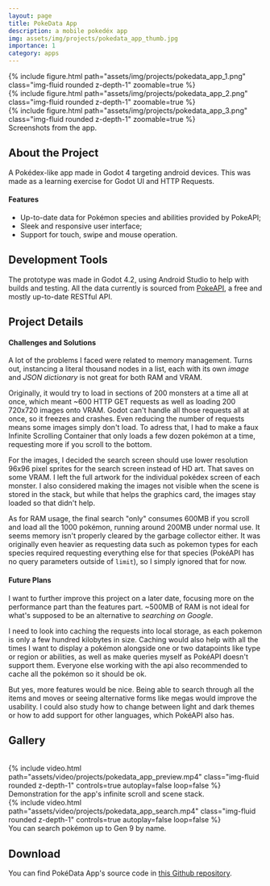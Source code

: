 ```yaml
---
layout: page
title: PokeData App
description: a mobile pokedéx app
img: assets/img/projects/pokedata_app_thumb.jpg
importance: 1
category: apps
---
```

<!-- 
<div class="text-center">
    {% include video.html path="assets/video/projects/projectnitro_preview.mp4" class="img-fluid rounded z-depth-1" controls=true autoplay=true %}
</div> -->

<div class="row mt-3">
    <div class="col-sm mt-3 mt-md-0">
        {% include figure.html path="assets/img/projects/pokedata_app_1.png" class="img-fluid rounded z-depth-1" zoomable=true %}
    </div>
    <div class="col-sm mt-3 mt-md-0">
        {% include figure.html path="assets/img/projects/pokedata_app_2.png" class="img-fluid rounded z-depth-1" zoomable=true %}
    </div>
    <div class="col-sm mt-3 mt-md-0">
        {% include figure.html path="assets/img/projects/pokedata_app_3.png" class="img-fluid rounded z-depth-1" zoomable=true %}
    </div>
</div>
<div class="caption">Screenshots from the app.</div>


## About the Project

A Pokédex-like app made in Godot 4 targeting android devices. This was made as a learning exercise for Godot UI and HTTP Requests.

#### Features

- Up-to-date data for Pokémon species and abilities provided by PokeAPI; 
- Sleek and responsive user interface;
- Support for touch, swipe and mouse operation.

## Development Tools

The prototype was made in Godot 4.2, using Android Studio to help with builds and testing.
All the data currently is sourced from <a href="https://pokeapi.co/">PokeAPI</a>, a free and mostly up-to-date RESTful API.

## Project Details

<!-- Here, you can go into more depth about your game development project. Talk about the inspiration behind the game, challenges faced during development, and any interesting anecdotes or stories related to the project.  -->

<!-- ## Development Process -->

<!-- Describe the step-by-step process you followed during development. This could include brainstorming, prototyping, coding, testing, and refining the game mechanics. -->

#### Challenges and Solutions

A lot of the problems I faced were related to memory management. Turns out, instancing a literal thousand nodes in a list, each with its own _image_ and _JSON dictionary_ is not great for both RAM and VRAM. 

Originally, it would try to load in sections of 200 monsters at a time all at once, which meant ~600 HTTP GET requests as well as loading 200 720x720 images onto VRAM. Godot can't handle all those requests all at once, so it freezes and crashes. Even reducing the number of requests means some images simply don't load. To adress that, I had to make a faux Infinite Scrolling Container that only loads a few dozen pokémon at a time, requesting more if you scroll to the bottom.

For the images, I decided the search screen should use lower resolution 96x96 pixel sprites for the search screen instead of HD art. That saves on some VRAM. I left the full artwork for the individual pokédex screen of each monster. I also considered making the images not visible when the scene is stored in the stack, but while that helps the graphics card, the images stay loaded so that didn't help.

As for RAM usage, the final search "only" consumes 600MB if you scroll and load all the 1000 pokémon, running around 200MB under normal use. It seems memory isn't properly cleared by the garbage collector either. It was originally even heavier as requesting data such as pokemon types for each species required requesting everything else for that species (PokéAPI has no query parameters outside of ``limit``), so I simply ignored that for now.

<!-- While I thoroughly enjoy working with Godot, there are still some issues with both physics and graphics that are hard to ignore.
Project Nitro's vehicle simulation has plenty of workarounds for bugs in the engine that I'm not quite as qualified to fix and fork the source myself.

I also found prototyping difficult without doing the suggested workflow of modelling in Blender first, then exporting to Godot, instead of using the engine's CSG nodes. I did it anyway as I'm not a Blender expert by any means and with my low free-time it would take me a month to make a handful of tracks. -->

#### Future Plans

I want to further improve this project on a later date, focusing more on the performance part than the features part. ~500MB of RAM is not ideal for what's supposed to be an alternative to _searching on Google_. 

I need to look into caching the requests into local storage, as each pokemon is only a few hundred kilobytes in size. Caching would also help with all the times I want to display a pokémon alongside one or two datapoints like type or region or abilities, as well as make queries myself as PokéAPI doesn't support them. Everyone else working with the api also recommended to cache all the pokémon so it should be ok.

But yes, more features would be nice. Being able to search through all the items and moves or seeing alternative forms like megas would improve the usability. I could also study how to change between light and dark themes or how to add support for other languages, which PokéAPI also has.


## Gallery
<br>

<div class="text-center">
    {% include video.html path="assets/video/projects/pokedata_app_preview.mp4" class="img-fluid rounded z-depth-1" controls=true autoplay=false loop=false %}
</div>
<div class="caption">Demonstration for the app's infinite scroll and scene stack.</div>

<div class="text-center">
    {% include video.html path="assets/video/projects/pokedata_app_search.mp4" class="img-fluid rounded z-depth-1" controls=true autoplay=false loop=false %}
</div>
<div class="caption">You can search pokémon up to Gen 9 by name.</div>

## Download

You can find PokéData App's source code in <a href="https://github.com/NatePlays95/PokeDataApp">this Github repository</a>.